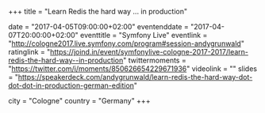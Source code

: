 +++
title = "Learn Redis the hard way ... in production"

date = "2017-04-05T09:00:00+02:00"
eventenddate = "2017-04-07T20:00:00+02:00"
eventtitle = "Symfony Live"
eventlink = "http://cologne2017.live.symfony.com/program#session-andygrunwald"
ratinglink = "https://joind.in/event/symfonylive-cologne-2017-2017/learn-redis-the-hard-way--in-production"
twittermoments = "https://twitter.com/i/moments/850626654229671936"
videolink = ""
slides = "https://speakerdeck.com/andygrunwald/learn-redis-the-hard-way-dot-dot-dot-in-production-german-edition"

city = "Cologne"
country = "Germany"
+++
